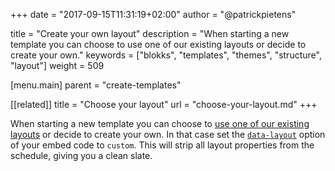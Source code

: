 +++
date            = "2017-09-15T11:31:19+02:00"
author          = "@patrickpietens"

title           = "Create your own layout"
description     = "When starting a new template you can choose to use one of our existing layouts or decide to create your own."
keywords        = ["blokks", "templates", "themes", "structure", "layout"]
weight          = 509

[menu.main]
parent          = "create-templates"

[[related]]
title = "Choose your layout"
url = "choose-your-layout.md"
+++

When starting a new template you can choose to [use one of our existing layouts](choose-your-layout.md) or decide to create your own. In that case set the [`data-layout`](http://configure/layouts) option of your embed code to `custom`. This will strip all layout properties from the schedule, giving you a clean slate.